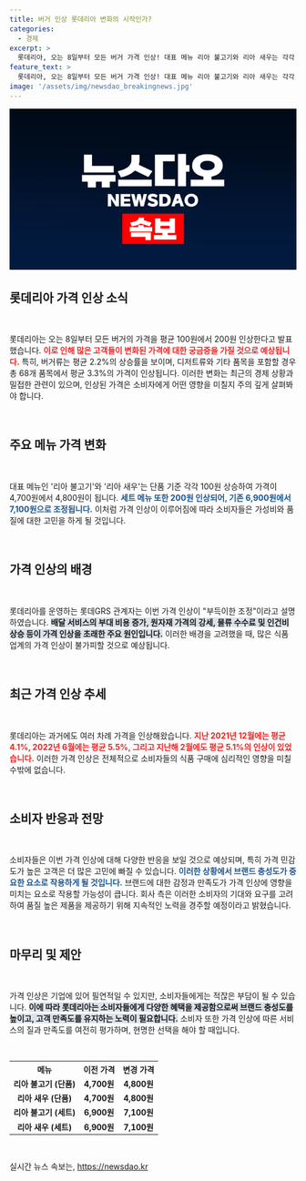 ```yaml
---
title: 버거 인상 롯데리아 변화의 시작인가?
categories:
  - 경제
excerpt: >
  롯데리아, 오는 8일부터 모든 버거 가격 인상! 대표 메뉴 리아 불고기와 리아 새우는 각각 100원 상승하며, 평균 2.2%의 가격 조정에 들어간다. 소비자들은 이 변화에 어떻게 반응할까? 클릭해 더 알아보세요!
feature_text: >
  롯데리아, 오는 8일부터 모든 버거 가격 인상! 대표 메뉴 리아 불고기와 리아 새우는 각각 100원 상승하며, 평균 2.2%의 가격 조정에 들어간다. 소비자들은 이 변화에 어떻게 반응할까? 클릭해 더 알아보세요!
image: '/assets/img/newsdao_breakingnews.jpg'
---
```


<p><img src="/assets/img/newsdao_breakingnews.jpg" alt="flaretime 속보" /></p>

<h2 data-ke-size="size26">롯데리아 가격 인상 소식</h2>

<p data-ke-size="size16">&nbsp;</p>

<p>롯데리아는 오는 8일부터 모든 버거의 가격을 평균 100원에서 200원 인상한다고 발표했습니다. <b><span style="color: #ee2323;">이로 인해 많은 고객들이 변화된 가격에 대한 궁금증을 가질 것으로 예상됩니다.</span></b> 특히, 버거류는 평균 2.2%의 상승률을 보이며, 디저트류와 기타 품목을 포함할 경우 총 68개 품목에서 평균 3.3%의 가격이 인상됩니다. 이러한 변화는 최근의 경제 상황과 밀접한 관련이 있으며, 인상된 가격은 소비자에게 어떤 영향을 미칠지 주의 깊게 살펴봐야 합니다. </p>

<p data-ke-size="size16">&nbsp;</p>

<h2 data-ke-size="size26">주요 메뉴 가격 변화</h2>

<p data-ke-size="size16">&nbsp;</p>

<p>대표 메뉴인 '리아 불고기'와 '리아 새우'는 단품 기준 각각 100원 상승하여 가격이 4,700원에서 4,800원이 됩니다. <b><span style="color: #1a5490;">세트 메뉴 또한 200원 인상되어, 기존 6,900원에서 7,100원으로 조정됩니다.</span></b> 이처럼 가격 인상이 이루어짐에 따라 소비자들은 가성비와 품질에 대한 고민을 하게 될 것입니다. </p>

<p data-ke-size="size16">&nbsp;</p>

<h2 data-ke-size="size26">가격 인상의 배경</h2>

<p data-ke-size="size16">&nbsp;</p>

<p>롯데리아를 운영하는 롯데GRS 관계자는 이번 가격 인상이 "부득이한 조정"이라고 설명하였습니다. <b><span style="background-color: #21538527;">배달 서비스의 부대 비용 증가, 원자재 가격의 강세, 물류 수수료 및 인건비 상승 등이 가격 인상을 초래한 주요 원인입니다.</span></b> 이러한 배경을 고려했을 때, 많은 식품 업계의 가격 인상이 불가피할 것으로 예상됩니다. </p>

<p data-ke-size="size16">&nbsp;</p>

<h2 data-ke-size="size26">최근 가격 인상 추세</h2>

<p data-ke-size="size16">&nbsp;</p>

<p>롯데리아는 과거에도 여러 차례 가격을 인상해왔습니다. <b><span style="color: #ee2323;">지난 2021년 12월에는 평균 4.1%, 2022년 6월에는 평균 5.5%, 그리고 지난해 2월에도 평균 5.1%의 인상이 있었습니다.</span></b> 이러한 가격 인상은 전체적으로 소비자들의 식품 구매에 심리적인 영향을 미칠 수밖에 없습니다.</p>

<p data-ke-size="size16">&nbsp;</p>

<h2 data-ke-size="size26">소비자 반응과 전망</h2>

<p data-ke-size="size16">&nbsp;</p>

<p>소비자들은 이번 가격 인상에 대해 다양한 반응을 보일 것으로 예상되며, 특히 가격 민감도가 높은 고객은 더 많은 고민에 빠질 수 있습니다. <b><span style="color: #1a5490;">이러한 상황에서 브랜드 충성도가 중요한 요소로 작용하게 될 것입니다.</span></b> 브랜드에 대한 감정과 만족도가 가격 인상에 영향을 미치는 요소로 작용할 가능성이 큽니다. 회사 측은 이러한 소비자의 기대와 요구를 고려하여 품질 높은 제품을 제공하기 위해 지속적인 노력을 경주할 예정이라고 밝혔습니다. </p>

<p data-ke-size="size16">&nbsp;</p>

<h2 data-ke-size="size26">마무리 및 제안</h2>

<p data-ke-size="size16">&nbsp;</p>

<p>가격 인상은 기업에 있어 필연적일 수 있지만, 소비자들에게는 적잖은 부담이 될 수 있습니다. <b><span style="background-color: #21538527;">이에 따라 롯데리아는 소비자들에게 다양한 혜택을 제공함으로써 브랜드 충성도를 높이고, 고객 만족도를 유지하는 노력이 필요합니다.</span></b> 소비자 또한 가격 인상에 따른 서비스의 질과 만족도를 여전히 평가하며, 현명한 선택을 해야 할 때입니다.</p>

<p data-ke-size="size16">&nbsp;</p>

<table style="width: 100%;">
    <tr>
        <th style="text-align: center;">메뉴</th>
        <th style="text-align: center;">이전 가격</th>
        <th style="text-align: center;">변경 가격</th>
    </tr>
    <tr>
        <td style="text-align: center; height: 17px;"><b>리아 불고기 (단품)</b></td>
        <td style="text-align: center; height: 17px;"><b>4,700원</b></td>
        <td style="text-align: center; height: 17px;"><b>4,800원</b></td>
    </tr>
    <tr>
        <td style="text-align: center; height: 17px;"><b>리아 새우 (단품)</b></td>
        <td style="text-align: center; height: 17px;"><b>4,700원</b></td>
        <td style="text-align: center; height: 17px;"><b>4,800원</b></td>
    </tr>
    <tr>
        <td style="text-align: center; height: 17px;"><b>리아 불고기 (세트)</b></td>
        <td style="text-align: center; height: 17px;"><b>6,900원</b></td>
        <td style="text-align: center; height: 17px;"><b>7,100원</b></td>
    </tr>
    <tr>
        <td style="text-align: center; height: 17px;"><b>리아 새우 (세트)</b></td>
        <td style="text-align: center; height: 17px;"><b>6,900원</b></td>
        <td style="text-align: center; height: 17px;"><b>7,100원</b></td>
    </tr>
</table>

<p data-ke-size="size16">&nbsp;</p>
실시간 뉴스 속보는, <a href="https://newsdao.kr" rel="dofollow">https://newsdao.kr</a>


